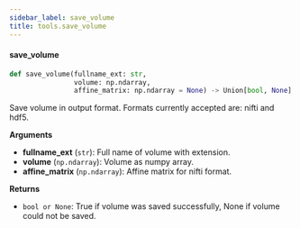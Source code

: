 ```yaml
---
sidebar_label: save_volume
title: tools.save_volume
---
```


#### save\_volume

```python
def save_volume(fullname_ext: str,
                volume: np.ndarray,
                affine_matrix: np.ndarray = None) -> Union[bool, None]
```

Save volume in output format.
Formats currently accepted are: nifti and hdf5.

**Arguments**

* **fullname_ext** (`str`): Full name of volume with extension.
* **volume** (`np.ndarray`): Volume as numpy array.
* **affine_matrix** (`np.ndarray`): Affine matrix for nifti format.

**Returns**

* `bool or None`: True if volume was saved successfully, None if volume could not be saved.

